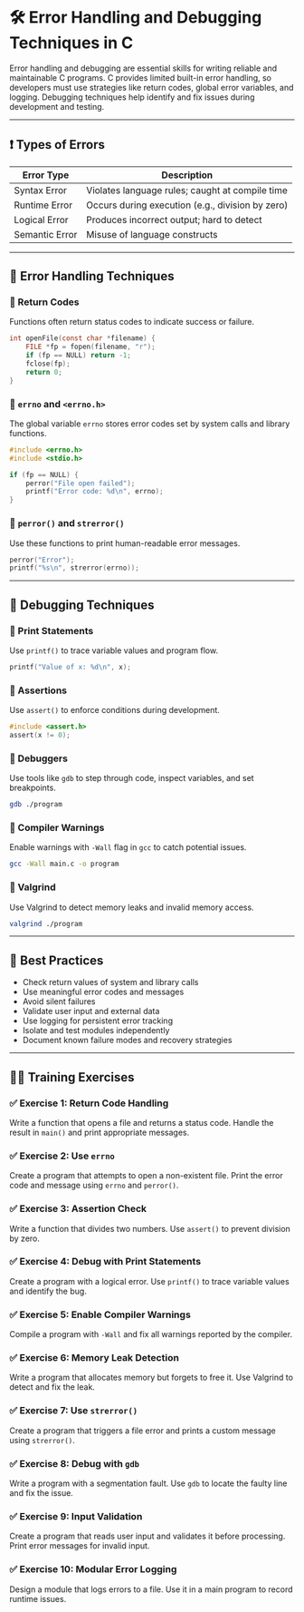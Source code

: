 # 🛠️ Error Handling and Debugging Techniques in C

Error handling and debugging are essential skills for writing reliable and maintainable C programs. C provides limited built-in error handling, so developers must use strategies like return codes, global error variables, and logging. Debugging techniques help identify and fix issues during development and testing.

---

## ❗ Types of Errors

| Error Type     | Description                                      |
|----------------|--------------------------------------------------|
| Syntax Error   | Violates language rules; caught at compile time  |
| Runtime Error  | Occurs during execution (e.g., division by zero) |
| Logical Error  | Produces incorrect output; hard to detect        |
| Semantic Error | Misuse of language constructs                    |

---

## 🔹 Error Handling Techniques

### 🔸 Return Codes

Functions often return status codes to indicate success or failure.

```c
int openFile(const char *filename) {
    FILE *fp = fopen(filename, "r");
    if (fp == NULL) return -1;
    fclose(fp);
    return 0;
}
```

### 🔸 `errno` and `<errno.h>`

The global variable `errno` stores error codes set by system calls and library functions.

```c
#include <errno.h>
#include <stdio.h>

if (fp == NULL) {
    perror("File open failed");
    printf("Error code: %d\n", errno);
}
```

### 🔸 `perror()` and `strerror()`

Use these functions to print human-readable error messages.

```c
perror("Error");
printf("%s\n", strerror(errno));
```

---

## 🧪 Debugging Techniques

### 🔸 Print Statements

Use `printf()` to trace variable values and program flow.

```c
printf("Value of x: %d\n", x);
```

### 🔸 Assertions

Use `assert()` to enforce conditions during development.

```c
#include <assert.h>
assert(x != 0);
```

### 🔸 Debuggers

Use tools like `gdb` to step through code, inspect variables, and set breakpoints.

```bash
gdb ./program
```

### 🔸 Compiler Warnings

Enable warnings with `-Wall` flag in `gcc` to catch potential issues.

```bash
gcc -Wall main.c -o program
```

### 🔸 Valgrind

Use Valgrind to detect memory leaks and invalid memory access.

```bash
valgrind ./program
```

---

## 🧠 Best Practices

- Check return values of system and library calls
- Use meaningful error codes and messages
- Avoid silent failures
- Validate user input and external data
- Use logging for persistent error tracking
- Isolate and test modules independently
- Document known failure modes and recovery strategies

---

## 🧑‍💻 Training Exercises

### ✅ Exercise 1: Return Code Handling
Write a function that opens a file and returns a status code. Handle the result in `main()` and print appropriate messages.

### ✅ Exercise 2: Use `errno`
Create a program that attempts to open a non-existent file. Print the error code and message using `errno` and `perror()`.

### ✅ Exercise 3: Assertion Check
Write a function that divides two numbers. Use `assert()` to prevent division by zero.

### ✅ Exercise 4: Debug with Print Statements
Create a program with a logical error. Use `printf()` to trace variable values and identify the bug.

### ✅ Exercise 5: Enable Compiler Warnings
Compile a program with `-Wall` and fix all warnings reported by the compiler.

### ✅ Exercise 6: Memory Leak Detection
Write a program that allocates memory but forgets to free it. Use Valgrind to detect and fix the leak.

### ✅ Exercise 7: Use `strerror()`
Create a program that triggers a file error and prints a custom message using `strerror()`.

### ✅ Exercise 8: Debug with `gdb`
Write a program with a segmentation fault. Use `gdb` to locate the faulty line and fix the issue.

### ✅ Exercise 9: Input Validation
Create a program that reads user input and validates it before processing. Print error messages for invalid input.

### ✅ Exercise 10: Modular Error Logging
Design a module that logs errors to a file. Use it in a main program to record runtime issues.
